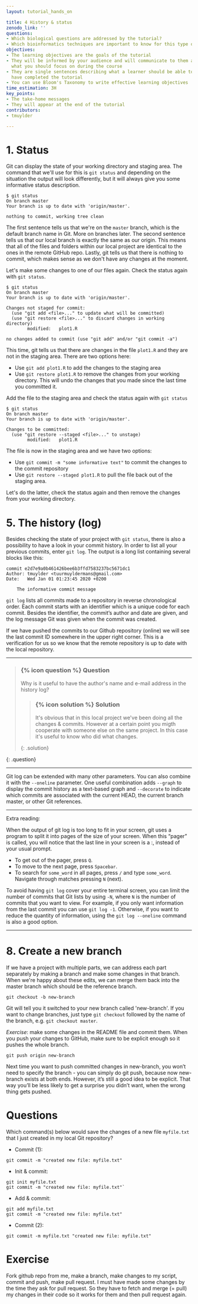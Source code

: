 ```yaml
---
layout: tutorial_hands_on

title: 4 History & status
zenodo_link: ''
questions:
- Which biological questions are addressed by the tutorial?
- Which bioinformatics techniques are important to know for this type of data?
objectives:
- The learning objectives are the goals of the tutorial
- They will be informed by your audience and will communicate to them and to yourself
  what you should focus on during the course
- They are single sentences describing what a learner should be able to do once they
  have completed the tutorial
- You can use Bloom's Taxonomy to write effective learning objectives
time_estimation: 3H
key_points:
- The take-home messages
- They will appear at the end of the tutorial
contributors:
- tmuylder

---
```



# 1. Status
Git can display the state of your working directory and staging area. The command that we'll use for this is `git status` and depending on the situation the output will look differently, but it will always give you some informative status description.

```
$ git status
On branch master
Your branch is up to date with 'origin/master'.

nothing to commit, working tree clean
```
The first sentence tells us that we're on the `master` branch, which is the default branch name in Git. More on branches later. The second sentence tells us that our local branch is exactly the same as our origin. This means that all of the files and folders within our local project are identical to the ones in the remote GitHub repo. Lastly, git tells us that there is nothing to commit, which makes sense as we don't have any changes at the moment. 


Let's make some changes to one of our files again.  Check the status again with `git status`.
```
$ git status
On branch master
Your branch is up to date with 'origin/master'.

Changes not staged for commit:
  (use "git add <file>..." to update what will be committed)
  (use "git restore <file>..." to discard changes in working directory)
        modified:   plot1.R

no changes added to commit (use "git add" and/or "git commit -a")
```
This time, git tells us that there are changes in the file `plot1.R` and they are not in the staging area. There are two options here:
- Use `git add plot1.R` to add the changes to the staging area 
- Use `git restore plot1.R` to remove the changes from your working directory. This will undo the changes that you made since the last time you committed it. 

Add the file to the staging area and check the status again with `git status`

```
$ git status
On branch master
Your branch is up to date with 'origin/master'.

Changes to be committed:
  (use "git restore --staged <file>..." to unstage)
        modified:   plot1.R
```
The file is now in the staging area and we have two options:
- Use `git commit -m "some informative text"` to commit the changes to the commit repository
- Use `git restore --staged plot1.R` to pull the file back out of the staging area.

Let's do the latter, check the status again and then remove the changes from your working directory. 





# 5. The history (log)
Besides checking the state of your project with `git status`, there is also a possibility to have a look in your commit history. In order to list all your previous commits, enter `git log`. The output is a long list containing several blocks like this:
```
commit e2d7e9a0b461426bee6b3ffd7583237bc5671dc1
Author: tmuylder <tuurmuyldermans@gmail.com>
Date:   Wed Jan 01 01:23:45 2020 +0200

    The informative commit message
```
`git log` lists all commits made to a repository in reverse chronological order. Each commit starts with an identifier which is a unique code for each commit. Besides the identifier, the commit’s author and date are given, and the log message Git was given when the commit was created.

If we have pushed the commits to our Github repository (online) we will see the last commit ID somewhere in the upper right corner. This is a verification for us so we know that the remote repository is up to date with the local repository. 

---

> ### {% icon question %} Question
> 
> Why is it useful to have the author's name and e-mail address in the history log?
>
> > ### {% icon solution %} Solution
> >
> > It's obvious that in this local project we've been doing all the changes & commits. However at a certain point you migth cooperate with someone else on the same project. In this case it's useful to know who did what changes.  
> >
> {: .solution}
>
{: .question}

---

Git log can be extended with many other parameters. You can also combine it with the `--oneline` parameter. One useful combination adds `--graph` to display the commit history as a text-based graph and `--decorate` to indicate which commits are associated with the current HEAD, the current branch master, or other Git references.


---
Extra reading:

When the output of git log is too long to fit in your screen, git uses a program to split it into pages of the size of your screen. When this “pager” is called, you will notice that the last line in your screen is a :, instead of your usual prompt.
- To get out of the pager, press `Q`.
- To move to the next page, press `Spacebar`.
- To search for `some_word` in all pages, press `/` and type `some_word`. Navigate through matches pressing `N` (next).

To avoid having `git log` cover your entire terminal screen, you can limit the number of commits that Git lists by using `-N`, where `N` is the number of commits that you want to view. For example, if you only want information from the last commit you can use `git log -1`. Otherwise, if you want to reduce the quantity of information, using the `git log --oneline` command is also a good option.

---





# 8. Create a new branch
If we have a project with multiple parts, we can address each part separately by making a branch and make some changes in that branch. When we're happy about these edits, we can merge them back into the master branch which should be the reference branch.
```
git checkout -b new-branch
```
Git will tell you it switched to your new branch called 'new-branch'. If you want to change branches, just type `git checkout` followed by the name of the branch, e.g. `git checkout master`.

*Exercise*: make some changes in the README file and commit them. When you push your changes to GitHub, make sure to be explicit enough so it pushes the whole branch.

```
git push origin new-branch
```
Next time you want to push committed changes in new-branch, you won’t need to specify the branch - you can simply do git push, because now new-branch exists at both ends. However, it’s still a good idea to be explicit. That way you’ll be less likely to get a surprise you didn’t want, when the wrong thing gets pushed.

# Questions
Which command(s) below would save the changes of a new file `myfile.txt` that I just created in my local Git repository?
- Commit (1):
```
git commit -m "created new file: myfile.txt"
```
- Init & commit:
```
git init myfile.txt
git commit -m "created new file: myfile.txt"`
```
- Add & commit:
```
git add myfile.txt
git commit -m "created new file: myfile.txt"
```
- Commit (2):
```
git commit -m myfile.txt "created new file: myfile.txt"
```

# Exercise
Fork github repo from me, make a branch, make changes to my script, commit and push, make pull request.
I must have made some changes by the time they ask for pull request. So they have to fetch and merge (= pull) my changes in their code so it works for them and then pull request again.
